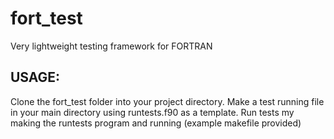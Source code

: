 # fort_test
Very lightweight testing framework for FORTRAN

## USAGE:
Clone the fort_test folder into your project directory. Make a test running file in your main directory using runtests.f90 as a template.
Run tests my making the runtests program and running (example makefile provided)
